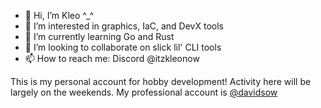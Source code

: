 - 👋 Hi, I’m Kleo ^_^
- 👀 I’m interested in graphics, IaC, and DevX tools
- 🌱 I’m currently learning Go and Rust
- 💞️ I’m looking to collaborate on slick lil' CLI tools
- 📫 How to reach me: Discord @itzkleonow

This is my personal account for hobby development! Activity here will be largely on the weekends. My professional account is [@davidsow](https://github.com/davidsow)

<!---
faceplate-kleo/faceplate-kleo is a ✨ special ✨ repository because its `README.md` (this file) appears on your GitHub profile.
You can click the Preview link to take a look at your changes.
--->
